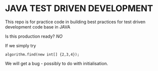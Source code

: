 # JAVA TEST DRIVEN DEVELOPMENT

This repo is for practice code in building best practices for test driven development code base in JAVA

Is this production ready? *NO*

If we simply try 

`algorithm.find(new int[] {2,3,4});`

We will get a bug - possibly to do with initialisation. 

